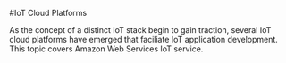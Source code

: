 #IoT Cloud Platforms

As the concept of a distinct IoT stack begin to gain traction, several IoT cloud platforms have emerged that faciliate IoT application development. This topic covers Amazon Web Services IoT service.